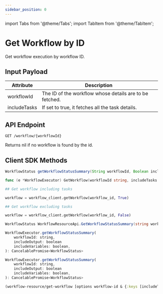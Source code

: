 ```yaml
---
sidebar_position: 0
---
```


import Tabs from '@theme/Tabs';
import TabItem from '@theme/TabItem';

# Get Workflow by ID
Get workflow execution by workflow ID. 

## Input Payload

| Attribute | Description | 
| --------- | ----------- | 
| workflowId | The ID of the workflow whose details are to be fetched. |
| includeTasks | If set to true, it fetches all the task details. |

## API Endpoint
```
GET /workflow/{workflowId}
```

Returns nil if no workflow is found by the id.

## Client SDK Methods

<Tabs>
<TabItem value="Java" label="Java">

```java
WorkflowStatus getWorkflowStatusSummary(String workflowId, Boolean includeOutput, Boolean includeVariables)
```

</TabItem>
<TabItem value="Golang" label="Golang">

```go
func (e *WorkflowExecutor) GetWorkflow(workflowId string, includeTasks bool) (*model.Workflow, error)
```

</TabItem>
<TabItem value="Python" label="Python">

```python
## Get workflow including tasks

workflow = workflow_client.getWorkflow(workflow_id, True)

## Get workflow excluding tasks

workflow = workflow_client.getWorkflow(workflow_id, False)
```

</TabItem>
<TabItem value="CSharp" label="CSharp">

```csharp
WorkflowStatus WorkflowResourceApi.GetWorkflowStatusSummary(string workflowId, bool? includeOutput = null, bool? includeVariables = null)
```

</TabItem>
<TabItem value="Javascript" label="Javascript">

```javascript
WorkflowExecutor.getWorkflowStatusSummary(
    workflowId: string,
    includeOutput: boolean
    includeVariables: boolean,
): CancelablePromise<WorkflowStatus>
```

</TabItem>
<TabItem value="Typescript" label="Typescript">

```javascript
WorkflowExecutor.getWorkflowStatusSummary(
    workflowId: string,
    includeOutput: boolean
    includeVariables: boolean,
): CancelablePromise<WorkflowStatus>
```

</TabItem>
<TabItem value="Clojure" label="Clojure">

```clojure
(workflow-resource/get-workflow [options workflow-id & {:keys [includeTasks], :or {includeTasks true}}])
```

</TabItem>
</Tabs>